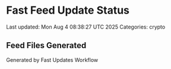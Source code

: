 # Fast Feed Update Status
Last updated: Mon Aug  4 08:38:27 UTC 2025
Categories: crypto

## Feed Files Generated

Generated by Fast Updates Workflow
